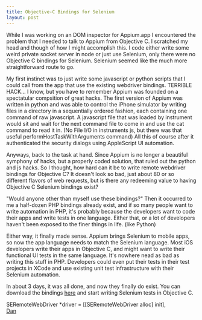 ```yaml
---
title: Objective-C Bindings for Selenium
layout: post
---
```


While I was working on an DOM inspector for Appium.app I encountered the problem that I needed to talk to Appium from Objective C. I scratched my head and though of how I might accomplish this. I code either write some weird private socket server in node or just use Selenium, only there were no Objective C bindings for Selenium. Selenium seemed like the much more straightforward route to go.

My first instinct was to just write some javascript or python scripts that I could call from the app that use the existing webdriver bindings. TERRIBLE HACK... I know, but you have to remember Appium was founded on a spectatular compsition of great hacks. The first version of Appium was written in python and was able to control the iPhone simulator by writing files in a directory in a sequentially ordered fashion, each containing one command of raw javascript. A javascript file that was loaded by instrument would sit and wait for the next command file to come in and use the cat command to read it in. (No File I/O in instruments js, but there was that useful performHostTaskWithArguments command) All this of course after it authenticated the security dialogs using AppleScript UI automation.

Anyways, back to the task at hand. Since Appium is no longer a beautiful symphony of hacks, but a properly coded solution, that ruled out the python and js hacks. So I thought, how hard can it be to write remote webdriver bindings for Objective C? It doesn't look so bad, just about 80 or so different flavors of web requests, but is there any redeeming value to having Objective C Selenium bindings exist?

"Would anyone other than myself use these bindings?" Then it occurred to me a half-dozen PHP bindings already exist, and if so many people want to write automation in PHP, it's probably because the developers want to code their apps and write tests in one language. Either that, or a lot of developers haven't been exposed to the finer things in life. (like Python)

Either way, it finally made sense. Appium brings Selenium to mobile apps, so now the app language needs to match the Selenium language. Most iOS developers write their apps in Objective C, and might want to write their functional UI tests in the same language. It's nowhere nead as bad as writing this stuff in PHP. Developers could even put their tests in their test projects in XCode and use existing unit test infrastructure with their Selenium automation.

In about 3 days, it was all done, and now they finally do exist. You can download the bindings <a href="https://github.com/appium/selenium-objective-c">here</a> and start writing Selenium tests in Objective C.

SERemoteWebDriver *driver = [[SERemoteWebDriver alloc] init],<br />
<a href="http://github.com/penguinho">Dan</a>
